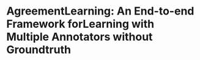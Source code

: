 # AgreementLearning: An End-to-end Framework forLearning with Multiple Annotators without Groundtruth

